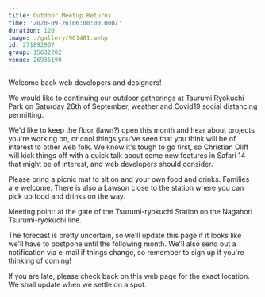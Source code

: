 ```yaml
---
title: Outdoor Meetup Returns
time: '2020-09-26T06:00:00.000Z'
duration: 120
image: ./gallery/901481.webp
id: 271892907
group: 15632202
venue: 26936190
---
```


Welcome back web developers and designers!

We would like to continuing our outdoor gatherings at Tsurumi Ryokuchi Park on Saturday 26th of September, weather and Covid19 social distancing permitting.

We'd like to keep the floor (lawn?) open this month and hear about projects you're working on, or cool things you've seen that you think will be of interest to other web folk. We know it's tough to go first, so Christian Oliff will kick things off with a quick talk about some new features in Safari 14 that might be of interest, and web developers should consider.

Please bring a picnic mat to sit on and your own food and drinks. Families are welcome. There is also a Lawson close to the station where you can pick up food and drinks on the way.

Meeting point: at the gate of the Tsurumi-ryokuchi Station on the Nagahori Tsurumi-ryokuchi line.

The forecast is pretty uncertain, so we'll update this page if it looks like we'll have to postpone until the following month. We'll also send out a notification via e-mail if things change, so remember to sign up if you're thinking of coming!

If you are late, please check back on this web page for the exact location. We shall update when we settle on a spot.
